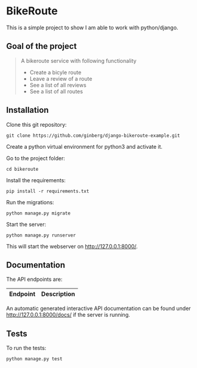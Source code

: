 # BikeRoute 
This is a simple project to show I am able to work with python/django.

## Goal of the project
>A bikeroute service with following functionality
>- Create a bicyle route
>- Leave a review of a route
>- See a list of all reviews
>- See a list of all routes

## Installation
Clone this git repository:
```
git clone https://github.com/ginberg/django-bikeroute-example.git
```
Create a python virtual environment for python3 and activate it.

Go to the project folder:
```
cd bikeroute
```
Install the requirements:
```
pip install -r requirements.txt
```
Run the migrations:
```
python manage.py migrate
```
Start the server:
```
python manage.py runserver
```
This will start the webserver on http://127.0.0.1:8000/.

## Documentation
The API endpoints are:

| Endpoint   | Description |
|------------|-----------|

An automatic generated interactive API documentation can be found under http://127.0.0.1:8000/docs/ if the server is running.
## Tests
To run the tests:
```
python manage.py test
```

